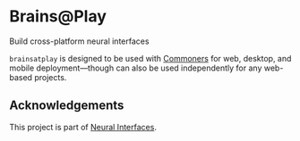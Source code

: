 # Brains@Play
Build cross-platform neural interfaces

`brainsatplay` is designed to be used with [Commoners](https://commoners.dev) for web, desktop, and mobile deployment—though can also be used independently for any web-based projects.

## Acknowledgements
This project is part of [Neural Interfaces](https://github.com/neuralinterfaces).